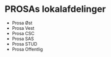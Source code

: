 PROSAs lokalafdelinger
=======

* Prosa Øst
* Prosa Vest
* Prosa CSC
* Prosa SAS
* Prosa STUD
* Prosa Offentlig
